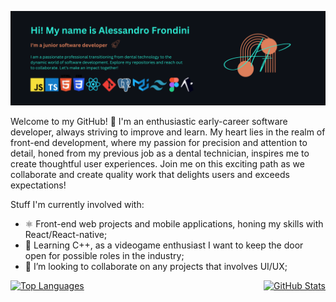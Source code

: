 ![Header](./banner-logo1.png)


Welcome to my GitHub! 🚀 I'm an enthusiastic early-career software developer, always striving to improve and learn. My heart lies in the realm of front-end development, where my passion for precision and attention to detail, honed from my previous job as a dental technician, inspires me to create thoughtful user experiences. 
Join me on this exciting path as we collaborate and create quality work that delights users and exceeds expectations!

Stuff I'm currently involved with:
- ⚛ Front-end web projects and mobile applications, honing my skills with React/React-native;
- 👾 Learning C++, as a videogame enthusiast I want to keep the door open for possible roles in the industry;
- 👯 I’m looking to collaborate on any projects that involves UI/UX;

<div style="display: flex; justify-content: space-between;">
  <a href="https://github.com/alessandro-001">
    <img src="https://github-readme-stats.vercel.app/api?username=alessandro-001&theme=algolia&show_icons=true" alt="Top Languages">
  </a>
  <a href="https://github.com/alessandro-001">
    <img src="https://github-readme-stats.vercel.app/api/top-langs?username=alessandro-001&hide=html,scss,stylus,blade,jupyter%20notebook,python,css,shell,batchfile,dockerfile,typescript&theme=algolia&show_icons=true" alt="GitHub Stats">
  </a>
</div>


<!--
**alessandro-001/alessandro-001** is a ✨ _special_ ✨ repository because its `README.md` (this file) appears on your GitHub profile.

Here are some ideas to get you started:

- 🔭 I’m currently working on ...
- 🌱 I’m currently learning ...
- 👯 I’m looking to collaborate on ...
- 🤔 I’m looking for help with ...
- 💬 Ask me about ...
- 📫 How to reach me: ...
- 😄 Pronouns: ...
- ⚡ Fun fact: ...
-->
